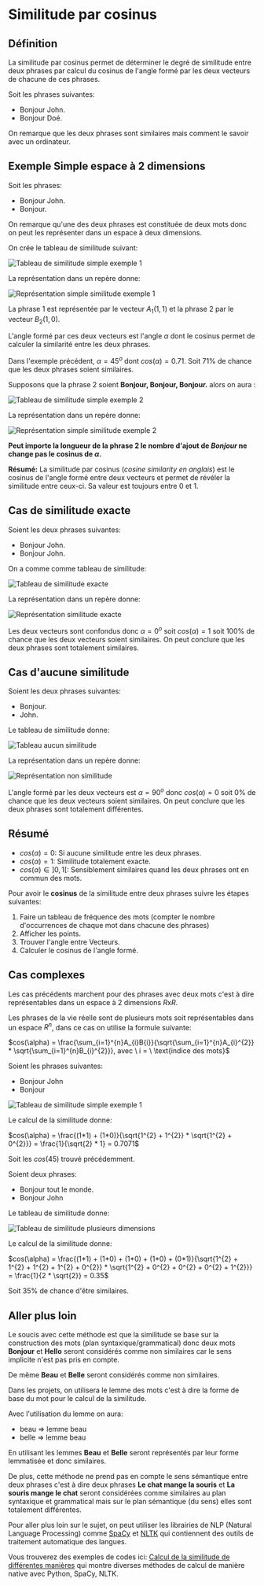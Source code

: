 # Similitude par cosinus

## Définition

La similitude par cosinus permet de déterminer le degré de similitude entre deux phrases par calcul du cosinus de l'angle formé par les deux vecteurs de chacune de ces phrases.

Soit les phrases suivantes:

- Bonjour John.
- Bonjour Doé.

On remarque que les deux phrases sont similaires mais comment le savoir avec un ordinateur.

## Exemple Simple espace à 2 dimensions

Soit les phrases:

- Bonjour John.
- Bonjour.

On remarque qu'une des deux phrases est constituée de deux mots donc on peut les représenter dans un espace à deux dimensions.

On crée le tableau de similitude suivant:

<img src="./img/similitude_simple_example1_fr.png" alt="Tableau de similitude simple exemple 1">

La représentation dans un repère donne:

<img src="./img/vecteur_exemple_simple.png" alt="Représentation simple similitude exemple 1">

La phrase 1 est représentée par le vecteur $A_{1}(1, 1)$ et la phrase 2 par le vecteur $B_{2}(1, 0)$.

L'angle formé par ces deux vecteurs est l'angle $\alpha$ dont le cosinus permet de calculer la similarité entre les deux phrases.

Dans l'exemple précédent, $\alpha=45^{o}$ dont $cos(\alpha)=0.71$. Soit $71\%$ de chance que les deux phrases soient similaires.

Supposons que la phrase 2 soient $\textbf{Bonjour, Bonjour, Bonjour.}$ alors on aura :

<img src="./img/similitude_simple_example2_fr.png" alt="Tableau de similitude simple exemple 2">

La représentation dans un repère donne:

<img src="./img/vecteur_exemple_simple_example2.png" alt="Représentation simple similitude exemple 2">

**Peut importe la longueur de la phrase 2 le nombre d'ajout de $\textit{Bonjour}$ ne change pas le cosinus de $\alpha$.**

**Résumé:** La similitude par cosinus (_cosine similarity en anglais_) est le cosinus de l'angle formé entre deux vecteurs et permet de révéler la similitude entre ceux-ci. Sa valeur est toujours entre 0 et 1.

## Cas de similitude exacte

Soient les deux phrases suivantes:

- Bonjour John.
- Bonjour John.

On a comme comme tableau de similitude:

<img src="./img/similitude_exacte_fr.png" alt="Tableau de similitude exacte">

La représentation dans un repère donne:

<img src="./img/vecteur_similitude_exacte.png" alt="Représentation similitude exacte">

Les deux vecteurs sont confondus donc $\alpha = 0^{o}$ soit $cos(\alpha)=1$ soit 100\% de chance que les deux vecteurs soient similaires. On peut conclure que les deux phrases sont totalement similaires.

## Cas d'aucune similitude

Soient les deux phrases suivantes:

- Bonjour.
- John.

Le tableau de similitude donne:

<img src="./img/aucune_similitude_fr.png" alt="Tableau aucun similitude">

La représentation dans un repère donne:

<img src="./img/vecteur_non_similitude.png" alt="Représentation non similitude">

L'angle formé par les deux vecteurs est $\alpha = 90^{o}$ donc $cos(\alpha) = 0$ soit 0\% de chance que les deux vecteurs soient similaires. On peut conclure que les deux phrases sont totalement différentes.

## Résumé

- $cos(\alpha) = 0$: Si aucune similitude entre les deux phrases.
- $cos(\alpha) = 1$: Similitude totalement exacte.
- $cos(\alpha) \in ]0, 1[$: Sensiblement similaires quand les deux phrases ont en commun des mots.

Pour avoir le **cosinus** de la similitude entre deux phrases suivre les étapes suivantes:

1. Faire un tableau de fréquence des mots (compter le nombre d'occurrences de chaque mot dans chacune des phrases)
2. Afficher les points.
3. Trouver l'angle entre Vecteurs.
4. Calculer le cosinus de l'angle formé.

## Cas complexes

Les cas précédents marchent pour des phrases avec deux mots c'est à dire représentables dans un espace à 2 dimensions $R \text{x} R$.

Les phrases de la vie réelle sont de plusieurs mots soit représentables dans un espace $R^{n}$, dans ce cas on utilise la formule suivante:

$cos(\alpha) = \frac{\sum_{i=1}^{n}A_{i}B{i}}{\sqrt{\sum_{i=1}^{n}A_{i}^{2}} * \sqrt{\sum_{i=1}^{n}B_{i}^{2}}}, avec \ i = \  \text{indice des mots}$

Soient les phrases suivantes:

- Bonjour John
- Bonjour

<img src="./img/similitude_simple_example1_fr.png" alt="Tableau de similitude simple exemple 1">

Le calcul de la similitude donne:

$cos(\alpha) = \frac{(1*1) + (1*0)}{\sqrt{1^{2} + 1^{2}} * \sqrt{1^{2} + 0^{2}}} = \frac{1}{\sqrt{2} * 1} = 0.7071$

Soit les $cos(45)$ trouvé précédemment.

Soient deux phrases:

- Bonjour tout le monde.
- Bonjour John

Le tableau de similitude donne:

<img src="./img/similitude_multiple_dimension_fr.png" alt="Tableau de similitude plusieurs dimensions">

Le calcul de la similitude donne:

$cos(\alpha) = \frac{(1*1) + (1*0) + (1*0) + (1*0) + (0*1)}{\sqrt{1^{2} + 1^{2} +  1^{2} +  1^{2} + 0^{2}} * \sqrt{1^{2} + 0^{2} + 0^{2} + 0^{2} + 1^{2}}} = \frac{1}{2 * \sqrt{2}} = 0.35$

Soit 35% de chance d'être similaires.

## Aller plus loin

Le soucis avec cette méthode est que la similitude se base sur la construction des mots (plan syntaxique/grammatical) donc deux mots **Bonjour** et **Hello** seront considérés comme non similaires car le sens implicite n'est pas pris en compte.

De même **Beau** et **Belle** seront considérés comme non similaires.

Dans les projets, on utilisera le lemme des mots c'est à dire la forme de base du mot pour le calcul de la similitude.

Avec l'utilisation du lemme on aura:

- beau => lemme beau
- belle => lemme beau

En utilisant les lemmes **Beau** et **Belle** seront représentés par leur forme lemmatisée et donc similaires.

De plus, cette méthode ne prend pas en compte le sens sémantique entre deux phrases c'est à dire deux phrases **Le chat mange la souris** et **La souris mange le chat** seront considérées comme similaires au plan syntaxique et grammatical mais sur le plan sémantique (du sens) elles sont totalement différentes.

Pour aller plus loin sur le sujet, on peut utiliser les librairies de NLP (Natural Language Processing) comme [SpaCy](https://spacy.io/) et [NLTK](https://www.nltk.org/) qui contiennent des outils de traitement automatique des langues.

Vous trouverez des exemples de codes ici: [Calcul de la similitude de différentes manières](https://github.com/tisma95/articles/tree/master/cosine-similarity/sentence-similarities-benchmark) qui montre diverses méthodes de calcul de manière native avec Python, SpaCy, NLTK.
